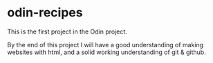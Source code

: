 # odin-recipes


This is the first project in the Odin project. 

By the end of this project I will have a good understanding of making websites with html, and a solid working understanding of git & github.